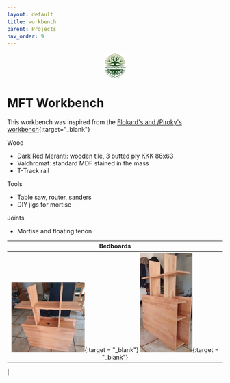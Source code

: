 ```yaml
---
layout: default
title: workbench
parent: Projects
nav_order: 9
---
```

<center>
<img src="../media/Lignarius.png" width="10%" height="10%" align="middle"/>
</center>

# MFT Workbench

This workbench was inspired from the [Flokard's and /Piroky's workbench](https://www.lairdubois.fr/plans/2403-etabli-flokard-piroky-pdf-et-skp-par-swann-wild.html){:target="_blank"}

Wood
* Dark Red Meranti: wooden tile, 3 butted ply KKK 86x63
* Valchromat: standard MDF stained in the mass
* T-Track rail

Tools
* Table saw, router, sanders
* DIY jigs for mortise


Joints
* Mortise and floating tenon



|                                                                                                                                         Bedboards                                                                                                                                          |
|:------------------------------------------------------------------------------------------------------------------------------------------------------------------------------------------------------------------------------------------------------------------------------------------:|
| [<img alt="image" height="35%" src="/media/Bedboard.jpg" width="35%"/>](https://garlatti.github.io/media/Bedboard.jpg){:target = "_blank"}  [<img alt="image" height="25%" src="/media/Bedboard_1.jpg" width="25%"/>](https://garlatti.github.io/media/Bedboard_1.jpg){:target = "_blank"} | 
|      